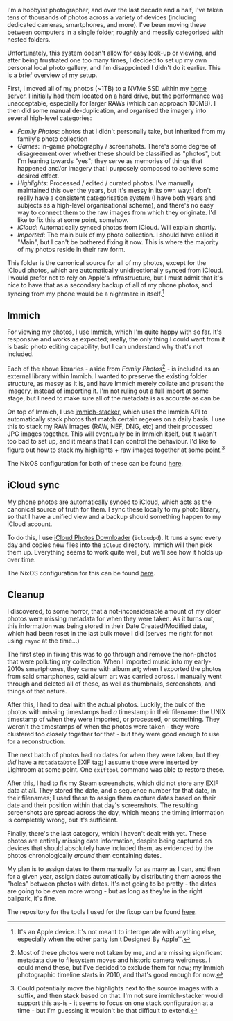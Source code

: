 I'm a hobbyist photographer, and over the last decade and a half, I've taken tens of thousands of photos across a variety of devices (including dedicated cameras, smartphones, and more). I've been moving these between computers in a single folder, roughly and messily categorised with nested folders.

Unfortunately, this system doesn't allow for easy look-up or viewing, and after being frustrated one too many times, I decided to set up my own personal local photo gallery, and I'm disappointed I didn't do it earlier. This is a brief overview of my setup.

<!-- more -->

First, I moved all of my photos (~1TB) to a NVMe SSD within my [home server](https://philpax.me/notes/hardware/server/). I initially had them located on a hard drive, but the performance was unacceptable, especially for larger RAWs (which can approach 100MB). I then did some manual de-duplication, and organised the imagery into several high-level categories:

- _Family Photos_: photos that I didn't personally take, but inherited from my family's photo collection
- _Games_: in-game photography / screenshots. There's some degree of disagreement over whether these should be classified as "photos", but I'm leaning towards "yes"; they serve as memories of things that happened and/or imagery that I purposely composed to achieve some desired effect.
- _Highlights_: Processed / edited / curated photos. I've manually maintained this over the years, but it's messy in its own way: I don't really have a consistent categorisation system (I have both years and subjects as a high-level organisational scheme), and there's no easy way to connect them to the raw images from which they originate. I'd like to fix this at some point, somehow.
- _iCloud_: Automatically synced photos from iCloud. Will explain shortly.
- _Imported_: The main bulk of my photo collection. I should have called it "Main", but I can't be bothered fixing it now. This is where the majority of my photos reside in their raw form.

This folder is the canonical source for all of my photos, except for the iCloud photos, which are automatically unidirectionally synced from iCloud. I would prefer not to rely on Apple's infrastructure, but I must admit that it's nice to have that as a secondary backup of all of my phone photos, and syncing from my phone would be a nightmare in itself.[^apple]

[^apple]: It's an Apple device. It's not meant to interoperate with anything else, especially when the other party isn't Designed By Apple&trade;.

## Immich

For viewing my photos, I use [Immich](https://immich.app/), which I'm quite happy with so far. It's responsive and works as expected; really, the only thing I could want from it is basic photo editing capability, but I can understand why that's not included.

Each of the above libraries - aside from _Family Photos_[^fpexclusion] - is included as an external library within Immich. I wanted to preserve the existing folder structure, as messy as it is, and have Immich merely collate and present the imagery, instead of importing it. I'm not ruling out a full import at some stage, but I need to make sure all of the metadata is as accurate as can be.

[^fpexclusion]: Most of these photos were not taken by me, and are missing significant metadata due to filesystem moves and historic camera weirdness. I could mend these, but I've decided to exclude them for now; my Immich photographic timeline starts in 2010, and that's good enough for now.

On top of Immich, I use [immich-stacker](https://github.com/mattdavis90/immich-stacker), which uses the Immich API to automatically stack photos that match certain regexes on a daily basis. I use this to stack my RAW images (RAW, NEF, DNG, etc) and their processed JPG images together. This will eventually be in Immich itself, but it wasn't too bad to set up, and it means that I can control the behaviour. I'd like to figure out how to stack my highlights + raw images together at some point.[^highlightstack]

[^highlightstack]: Could potentially move the highlights next to the source images with a suffix, and then stack based on that. I'm not sure immich-stacker would support this as-is - it seems to focus on one stack configuration at a time - but I'm guessing it wouldn't be that difficult to extend.

The NixOS configuration for both of these can be found [here](https://github.com/philpax/nixos-configuration/blob/main/nixos/redline/services/immich.nix).

## iCloud sync

My phone photos are automatically synced to iCloud, which acts as the canonical source of truth for them. I sync these locally to my photo library, so that I have a unified view and a backup should something happen to my iCloud account.

To do this, I use [iCloud Photos Downloader](https://github.com/icloud-photos-downloader/icloud_photos_downloader) (`icloudpd`). It runs a sync every day and copies new files into the `iCloud` directory. Immich will then pick them up. Everything seems to work quite well, but we'll see how it holds up over time.

The NixOS configuration for this can be found [here](https://github.com/philpax/nixos-configuration/blob/main/nixos/redline/services/icloud-sync.nix).

## Cleanup

I discovered, to some horror, that a not-inconsiderable amount of my older photos were missing metadata for when they were taken. As it turns out, this information was being stored in their Date Created/Modified date, which had been reset in the last bulk move I did (serves me right for not using `rsync` at the time...)

The first step in fixing this was to go through and remove the non-photos that were polluting my collection. When I imported music into my early-2010s smartphones, they came with album art; when I exported the photos from said smartphones, said album art was carried across. I manually went through and deleted all of these, as well as thumbnails, screenshots, and things of that nature.

After this, I had to deal with the actual photos. Luckily, the bulk of the photos with missing timestamps had _a_ timestamp in their filename: the UNIX timestamp of when they were imported, or processed, or something. They weren't the timestamps of when the photos were taken - they were clustered too closely together for that - but they were good enough to use for a reconstruction.

The next batch of photos had no dates for when they were taken, but they _did_ have a `MetadataDate` EXIF tag; I assume those were inserted by Lightroom at some point. One `exiftool` command was able to restore these.

After this, I had to fix my Steam screenshots, which did not store any EXIF data at all. They stored the date, and a sequence number for that date, in their filenames; I used these to assign them capture dates based on their date and their position within that day's screenshots. The resulting screenshots are spread across the day, which means the timing information is completely wrong, but it's sufficient.

Finally, there's the last category, which I haven't dealt with yet. These photos are entirely missing date information, despite being captured on devices that should absolutely have included them, as evidenced by the photos chronologically _around_ them containing dates.

My plan is to assign dates to them manually for as many as I can, and then for a given year, assign dates automatically by distributing them across the "holes" between photos with dates. It's not going to be pretty - the dates are going to be even more wrong - but as long as they're in the right ballpark, it's fine.

The repository for the tools I used for the fixup can be found [here](https://github.com/philpax/photo-fixup).
